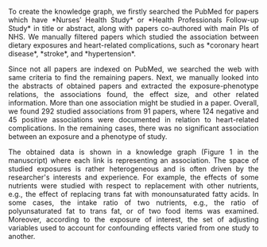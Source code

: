 <p align="justify"> To create the knowledge graph, we firstly searched the PubMed for papers which have *Nurses’ Health Study* or *Health Professionals Follow-up Study* in title or abstract, along with papers co-authored with main PIs of NHS. We manually filtered papers which studied the association between dietary exposures and heart-related complications, such as *coronary heart disease*, *stroke*, and *hypertension*.
</p>

<p align="justify">
Since not all papers are indexed on PubMed, we searched the web with same criteria to find the remaining papers. Next, we manually looked into the abstracts of obtained papers and extracted the exposure-phenotype relations, the associations found, the effect size, and other related information. More than one association might be studied in a paper. Overall, we found 292 studied associations from 91 papers, where 124 negative and 45 positive associations were documented in relation to heart-related complications. In the remaining cases, there was no significant association between an exposure and a phenotype of study. 
</p>

<p align="justify">
The obtained data is shown in a knowledge graph (Figure 1 in the manuscript) where each link is representing an association. The space of studied exposures is rather heterogeneous and is often driven by the researcher's interests and experience. For example, the effects of some nutrients were studied with respect to replacement with other nutrients, e.g., the effect of replacing trans fat with monounsaturated fatty acids. In some cases, the intake ratio of two nutrients, e.g., the ratio of polyunsaturated fat to trans fat, or of two food items was examined. Moreover, according to the exposure of interest, the set of adjusting variables used to account for confounding effects varied from one study to another.
</p>


